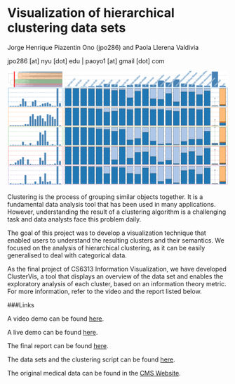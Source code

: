 # Visualization of hierarchical clustering data sets

Jorge Henrique Piazentin Ono (jpo286) and Paola Llerena Valdivia

jpo286 [at] nyu [dot] edu | paoyo1 [at] gmail [dot] com

![ClusterVis](https://raw.githubusercontent.com/nyu-cs6313-fall2015/Group-12/master/images/demoGithub.png)

Clustering is the process of grouping similar objects together. It is a fundamental data analysis tool that has been used in many applications. However, understanding the result of a clustering algorithm is a challenging task and data analysts face this problem daily.

The goal of this project was to develop a visualization technique that enabled users  to understand the resulting clusters and their semantics. We focused on the analysis of hierarchical clustering, as it can be easily generalised to deal with categorical data. 

As the final project of CS6313 Information Visualization, we  have developed ClusterVis, a tool that displays an overview of the data set and enables the exploratory analysis of each cluster, based on an information theory metric. For more information, refer to the video and the report listed below.

###Links

A video demo can be found [here](https://vimeo.com/149582643).

A live demo can be found [here](http://nyu-cs6313-fall2015.github.io/Group-12/).

The final report can be found [here](https://github.com/nyu-cs6313-fall2015/Group-12/blob/master/images/GROUP12FinalReportCLUSTERING.pdf).

The data sets and the clustering script can be found [here](https://github.com/nyu-cs6313-fall2015/Group-12/tree/master/data).

The original medical data can be found in the [CMS Website](https://www.cms.gov/Research-Statistics-Data-and-Systems/Downloadable-Public-Use-Files/SynPUFs/DE_Syn_PUF.html).
